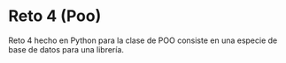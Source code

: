 # Reto 4 (Poo)
Reto 4 hecho en Python para la clase de POO consiste en una especie de base de datos para una librería.

